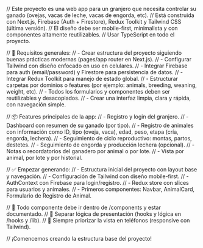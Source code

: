 // Este proyecto es una web app para un granjero que necesita controlar su ganado (ovejas, vacas de leche, vacas de engorda, etc).
// Está construida con Next.js, Firebase (Auth + Firestore), Redux Toolkit y Tailwind CSS (última versión).
// El diseño debe ser mobile-first, minimalista y con componentes altamente reutilizables.
// Usar TypeScript en todo el proyecto.

// 🔧 Requisitos generales:
// - Crear estructura del proyecto siguiendo buenas prácticas modernas (pages/app router en Next.js).
// - Configurar Tailwind con diseño enfocado en uso en celulares.
// - Integrar Firebase para auth (email/password) y Firestore para persistencia de datos.
// - Integrar Redux Toolkit para manejo de estado global.
// - Estructurar carpetas por dominios o features (por ejemplo: animals, breeding, weaning, weight, etc).
// - Todos los formularios y componentes deben ser reutilizables y desacoplados.
// - Crear una interfaz limpia, clara y rápida, con navegación simple.

// 📦 Features principales de la app:
// - Registro y login del granjero.
// - Dashboard con resumen de su ganado (por tipo).
// - Registro de animales con información como ID, tipo (oveja, vaca), edad, peso, etapa (cría, engorda, lechera).
// - Seguimiento de ciclo reproductivo: montas, partos, destetes.
// - Seguimiento de engorda y producción lechera (opcional).
// - Notas o recordatorios del ganadero por animal o por lote.
// - Vista por animal, por lote y por historial.

// ✅ Empezar generando:
// - Estructura inicial del proyecto con layout base y navegación.
// - Configuración de Tailwind con diseño mobile-first.
// - AuthContext con Firebase para login/registro.
// - Redux store con slices para usuarios y animales.
// - Primeros componentes: Navbar, AnimalCard, Formulario de Registro de Animal.

// 🔁 Todo componente debe ir dentro de /components y estar documentado.
// 🔄 Separar lógica de presentación (hooks y lógica en /hooks y /lib).
// 📱 Siempre priorizar la vista en teléfonos (responsive con Tailwind).

// ¡Comencemos creando la estructura base del proyecto!
